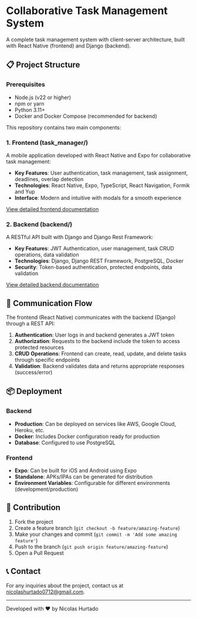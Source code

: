 # Collaborative Task Management System

A complete task management system with client-server architecture, built with React Native (frontend) and Django (backend).



## 📋 Project Structure

### Prerequisites

- Node.js (v22 or higher)
- npm or yarn
- Python 3.11+
- Docker and Docker Compose (recommended for backend)


This repository contains two main components:

### 1. Frontend (task_manager/)

A mobile application developed with React Native and Expo for collaborative task management:

- **Key Features**: User authentication, task management, task assignment, deadlines, overlap detection
- **Technologies**: React Native, Expo, TypeScript, React Navigation, Formik and Yup
- **Interface**: Modern and intuitive with modals for a smooth experience

[View detailed frontend documentation](./task_manager/README.md)

### 2. Backend (backend/)

A RESTful API built with Django and Django Rest Framework:

- **Key Features**: JWT Authentication, user management, task CRUD operations, data validation
- **Technologies**: Django, Django REST Framework, PostgreSQL, Docker
- **Security**: Token-based authentication, protected endpoints, data validation

[View detailed backend documentation](./backend/README.md)



## 🔄 Communication Flow

The frontend (React Native) communicates with the backend (Django) through a REST API:

1. **Authentication**: User logs in and backend generates a JWT token
2. **Authorization**: Requests to the backend include the token to access protected resources
3. **CRUD Operations**: Frontend can create, read, update, and delete tasks through specific endpoints
4. **Validation**: Backend validates data and returns appropriate responses (success/error)

## 📦 Deployment

### Backend

- **Production**: Can be deployed on services like AWS, Google Cloud, Heroku, etc.
- **Docker**: Includes Docker configuration ready for production
- **Database**: Configured to use PostgreSQL

### Frontend

- **Expo**: Can be built for iOS and Android using Expo
- **Standalone**: APKs/IPAs can be generated for distribution
- **Environment Variables**: Configurable for different environments (development/production)

## 👥 Contribution

1. Fork the project
2. Create a feature branch (`git checkout -b feature/amazing-feature`)
3. Make your changes and commit (`git commit -m 'Add some amazing feature'`)
4. Push to the branch (`git push origin feature/amazing-feature`)
5. Open a Pull Request


## 📞 Contact

For any inquiries about the project, contact us at [nicolashurtado0712@gmail.com](mailto:nicolashurtado0712@gmail.com).

---

Developed with ❤️ by Nicolas Hurtado
